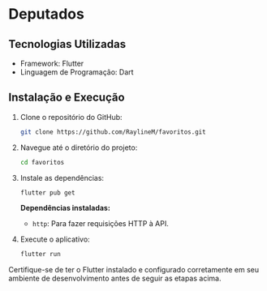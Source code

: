 # Deputados

## Tecnologias Utilizadas

- Framework: Flutter
- Linguagem de Programação: Dart

## Instalação e Execução

1. Clone o repositório do GitHub:

    ```bash
    git clone https://github.com/RaylineM/favoritos.git
    ```

2. Navegue até o diretório do projeto:

    ```bash
    cd favoritos
    ```

3. Instale as dependências:

    ```bash
    flutter pub get
    ```

   **Dependências instaladas:**
   - `http`: Para fazer requisições HTTP à API.

4. Execute o aplicativo:

    ```bash
    flutter run
    ```

Certifique-se de ter o Flutter instalado e configurado corretamente em seu ambiente de desenvolvimento antes de seguir as etapas acima.




















